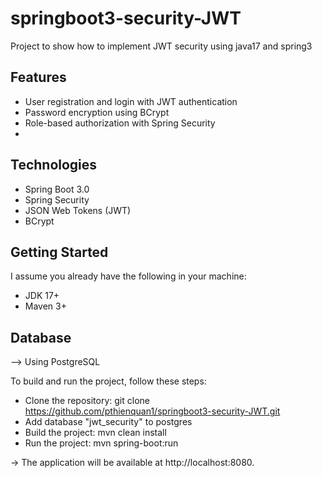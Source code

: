 # springboot3-security-JWT
Project to show how to implement JWT security using java17 and spring3

## Features
* User registration and login with JWT authentication
* Password encryption using BCrypt
* Role-based authorization with Spring Security
* 
## Technologies
* Spring Boot 3.0
* Spring Security
* JSON Web Tokens (JWT)
* BCrypt

## Getting Started
I assume you already have the following in your machine:
* JDK 17+
* Maven 3+

## Database
--> Using PostgreSQL

To build and run the project, follow these steps:

* Clone the repository: git clone https://github.com/pthienquan1/springboot3-security-JWT.git
* Add database "jwt_security" to postgres
* Build the project: mvn clean install
* Run the project: mvn spring-boot:run

-> The application will be available at http://localhost:8080.